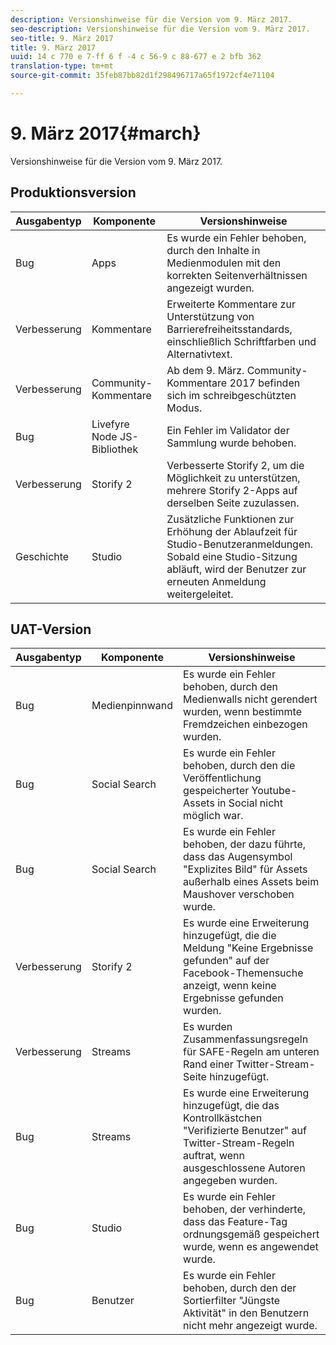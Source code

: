 ```yaml
---
description: Versionshinweise für die Version vom 9. März 2017.
seo-description: Versionshinweise für die Version vom 9. März 2017.
seo-title: 9. März 2017
title: 9. März 2017
uuid: 14 c 770 e 7-ff 6 f -4 c 56-9 c 88-677 e 2 bfb 362
translation-type: tm+mt
source-git-commit: 35feb87bb82d1f298496717a65f1972cf4e71104

---
```



# 9. März 2017{#march}

Versionshinweise für die Version vom 9. März 2017.

## Produktionsversion

| **Ausgabentyp** | **Komponente** | **Versionshinweise** |
|---|---|---|
| Bug | Apps | Es wurde ein Fehler behoben, durch den Inhalte in Medienmodulen mit den korrekten Seitenverhältnissen angezeigt wurden. |
| Verbesserung | Kommentare | Erweiterte Kommentare zur Unterstützung von Barrierefreiheitsstandards, einschließlich Schriftfarben und Alternativtext. |
| Verbesserung | Community-Kommentare | Ab dem 9. März. Community-Kommentare 2017 befinden sich im schreibgeschützten Modus. |
| Bug | Livefyre Node JS-Bibliothek | Ein Fehler im Validator der Sammlung wurde behoben. |
| Verbesserung | Storify 2 | Verbesserte Storify 2, um die Möglichkeit zu unterstützen, mehrere Storify 2-Apps auf derselben Seite zuzulassen. |
| Geschichte | Studio | Zusätzliche Funktionen zur Erhöhung der Ablaufzeit für Studio-Benutzeranmeldungen. Sobald eine Studio-Sitzung abläuft, wird der Benutzer zur erneuten Anmeldung weitergeleitet. |

## UAT-Version

| **Ausgabentyp** | **Komponente** | **Versionshinweise** |
|---|---|---|
| Bug | Medienpinnwand | Es wurde ein Fehler behoben, durch den Medienwalls nicht gerendert wurden, wenn bestimmte Fremdzeichen einbezogen wurden. |
| Bug | Social Search | Es wurde ein Fehler behoben, durch den die Veröffentlichung gespeicherter Youtube-Assets in Social nicht möglich war. |
| Bug | Social Search | Es wurde ein Fehler behoben, der dazu führte, dass das Augensymbol &quot;Explizites Bild&quot; für Assets außerhalb eines Assets beim Maushover verschoben wurde. |
| Verbesserung | Storify 2 | Es wurde eine Erweiterung hinzugefügt, die die Meldung &quot;Keine Ergebnisse gefunden&quot; auf der Facebook-Themensuche anzeigt, wenn keine Ergebnisse gefunden wurden. |
| Verbesserung | Streams | Es wurden Zusammenfassungsregeln für SAFE-Regeln am unteren Rand einer Twitter-Stream-Seite hinzugefügt. |
| Bug | Streams | Es wurde eine Erweiterung hinzugefügt, die das Kontrollkästchen &quot;Verifizierte Benutzer&quot; auf Twitter-Stream-Regeln auftrat, wenn ausgeschlossene Autoren angegeben wurden. |
| Bug | Studio | Es wurde ein Fehler behoben, der verhinderte, dass das Feature-Tag ordnungsgemäß gespeichert wurde, wenn es angewendet wurde. |
| Bug | Benutzer | Es wurde ein Fehler behoben, durch den der Sortierfilter &quot;Jüngste Aktivität&quot; in den Benutzern nicht mehr angezeigt wurde. |


